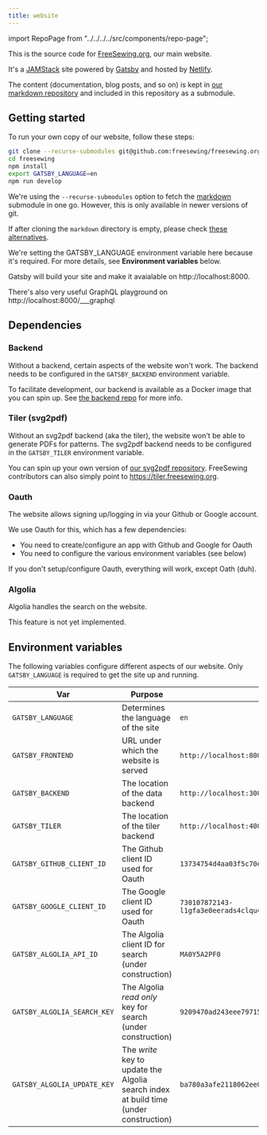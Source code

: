```yaml
---
title: website
---
```


import RepoPage from "../../../../src/components/repo-page";

<RepoPage repo="website" />

This is the source code for [FreeSewing.org](https://freesewing.org), our main website.

It's a [JAMStack](https://jamstack.org/) site powered by [Gatsby](https://www.gatsbyjs.org/) and
hosted by [Netlify](https://www.netlify.com/).

The content (documentation, blog posts, and so on) is kept in [our markdown repository](/repos/markdown) and
included in this repository as a submodule.

## Getting started

To run your own copy of our website, follow these steps:

```bash
git clone --recurse-submodules git@github.com:freesewing/freesewing.org.git
cd freesewing
npm install
export GATSBY_LANGUAGE=en
npm run develop
```

<Note>

We're using the `--recurse-submodules` option to fetch the [markdown](/repos/markdown) submodule in one go.
However, this is only available in newer versions of git.

If after cloning the `markdown` directory is empty, 
please check [these alternatives](https://stackoverflow.com/questions/3796927/how-to-git-clone-including-submodules).

</Note>


<Note>

We're setting the GATSBY_LANGUAGE environment variable here because it's required.
For more details, see **Environment variables** below.

</Note>

Gatsby will build your site and make it avaialable on http://localhost:8000.

<Tip>

There's also very useful GraphQL playground on http://localhost:8000/\_\_\_graphql

</Tip>

## Dependencies

### Backend

Without a backend, certain aspects of the website won't work.
The backend needs to be configured in the `GATSBY_BACKEND` environment variable.

To facilitate development, our backend is available as a Docker image that you can spin up.
See [the backend repo](/repos/backend) for more info.

### Tiler (svg2pdf)

Without an svg2pdf backend (aka the tiler), the website won't be able to generate PDFs for patterns.
The svg2pdf backend needs to be configured in the `GATSBY_TILER` environment variable.

You can spin up your own version of [our svg2pdf repository](/repos/tile). 
FreeSewing contributors can also simply point to https://tiler.freesewing.org. 

### Oauth

The website allows signing up/logging in via your Github or Google account.

We use Oauth for this, which has a few dependencies:

 - You need to create/configure an app with Github and Google for Oauth
 - You need to configure the various environment variables (see below)

If you don't setup/configure Oauth, everything will work, except Oath (duh).

### Algolia

Algolia handles the search on the website. 

<Warning>

This feature is not yet implemented.

</Warning>

## Environment variables

The following variables configure different aspects of our website. 
Only `GATSBY_LANGUAGE` is required to get the site up and running.

| Var    | Purpose | Example | 
|--------|---------|---------|
| `GATSBY_LANGUAGE` | Determines the language of the site | `en` |
| `GATSBY_FRONTEND` | URL under which the website is served | `http://localhost:8000/` |
| `GATSBY_BACKEND` | The location of the data backend | `http://localhost:3000/` |
| `GATSBY_TILER` | The location of the tiler backend | `http://localhost:4000/` |
| `GATSBY_GITHUB_CLIENT_ID` | The Github client ID used for Oauth | `13734754d4aa03f5c70e` |
| `GATSBY_GOOGLE_CLIENT_ID` | The Google client ID used for Oauth | `730107872143-l1gfa3e0eerads4clqu458pblgpnu54h.apps.googleusercontent.com` |
| `GATSBY_ALGOLIA_API_ID` | The Algolia client ID for search (under construction) | `MA0Y5A2PF0` |
| `GATSBY_ALGOLIA_SEARCH_KEY` | The Algolia *read only* key for search (under construction) | `9209470ad243eee797156aa2874d886c` |
| `GATSBY_ALGOLIA_UPDATE_KEY` | The *write* key to update the Algolia search index at build time (under construction) | `ba780a3afe2118062ee08ea4fb54c097` |



